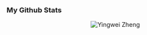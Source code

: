 ### My Github Stats
<p align="center"> <img src="https://github-readme-stats.vercel.app/api?username=dtcxzyw&show_icons=true&count_private=true&theme=dark" alt="Yingwei Zheng" />
